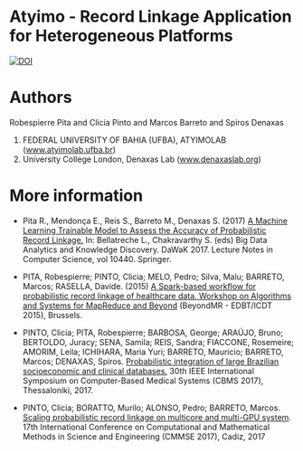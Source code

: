 # Atyimo - Record Linkage Application for Heterogeneous Platforms

[![DOI](https://zenodo.org/badge/113854567.svg)](https://zenodo.org/badge/latestdoi/113854567)


Authors
==============
Robespierre Pita and Clicia Pinto and Marcos Barreto and Spiros Denaxas
1. FEDERAL UNIVERSITY OF BAHIA (UFBA), ATYIMOLAB (www.atyimolab.ufba.br)
2. University College London, Denaxas Lab (www.denaxaslab.org)

More information
=================
* Pita R., Mendonça E., Reis S., Barreto M., Denaxas S. (2017) [A Machine Learning Trainable Model to Assess the Accuracy of Probabilistic Record Linkage.](https://link.springer.com/chapter/10.1007/978-3-319-64283-3_16) In: Bellatreche L., Chakravarthy S. (eds) Big Data Analytics and Knowledge Discovery. DaWaK 2017. Lecture Notes in Computer Science, vol 10440. Springer.

* PITA, Robespierre; PINTO, Clicia; MELO, Pedro; Silva, Malu; BARRETO, Marcos; RASELLA, Davide. (2015) [A Spark-based workflow for probabilistic record linkage of healthcare data. Workshop on Algorithms and Systems for MapReduce and Beyond](http://ceur-ws.org/Vol-1330/EDBTICDT-WS2015-complete.pdf) (BeyondMR - EDBT/ICDT 2015), Brussels.


* PINTO, Clicia; PITA, Robespierre; BARBOSA, George; ARAÚJO, Bruno; BERTOLDO, Juracy; SENA, Samila; REIS, Sandra; FIACCONE, Rosemeire; AMORIM, Leila; ICHIHARA, Maria Yuri; BARRETO, Mauricio; BARRETO, Marcos; DENAXAS, Spiros. [Probabilistic integration of large Brazilian socioeconomic and clinical databases.](http://dx.doi.org/10.1109/CBMS.2017.64) 30th IEEE International Symposium on Computer-Based Medical Systems (CBMS 2017), Thessaloniki, 2017. 

* PINTO, Clicia; BORATTO, Murilo; ALONSO, Pedro; BARRETO, Marcos. [Scaling probabilistic record linkage on multicore and multi-GPU system](http://www.inco2.upv.es/prometeo/publicacion/scaling-probabilistic-record-linkage-on-multicore-and-multi-gpu-systems/). 17th International Conference on Computational and Mathematical Methods in Science and Engineering (CMMSE 2017), Cadiz, 2017



